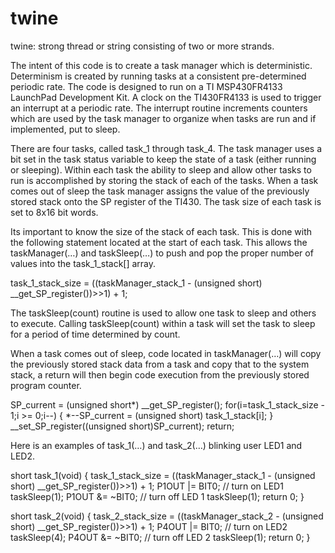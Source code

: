 # twine
twine: strong thread or string consisting of two or more strands.

The intent of this code is to create a task manager which is deterministic. Determinism is created by running tasks at a consistent pre-determined periodic rate. The code is designed to run on a TI MSP430FR4133 LaunchPad Development Kit. A clock on the TI430FR4133 is used to trigger an interrupt at a periodic rate. The interrupt routine increments counters which are used by the task manager to organize when tasks are run and if implemented, put to sleep.

There are four tasks, called task_1 through task_4. The task manager uses a bit set in the task status variable to keep the state of a task (either running or sleeping). Within each task the ability to sleep and allow other tasks to run is accomplished by storing the stack of each of the tasks. When a task comes out of sleep the task manager assigns the value of the previously stored stack onto the SP register of the TI430. The task size of each task is set to 8x16 bit words.

Its important to know the size of the stack of each task. This is done with the following statement located at the start of each task. This allows the taskManager(…) and taskSleep(…) to push and pop the proper number of values into the task_1_stack[] array.

task_1_stack_size = ((taskManager_stack_1 - (unsigned short) __get_SP_register())>>1) + 1;

The taskSleep(count) routine is used to allow one task to sleep and others to execute. Calling taskSleep(count) within a task will set the task to sleep for a period of time determined by count.

When a task comes out of sleep, code located in taskManager(…)  will copy the previously stored stack data from a task and copy that to the system stack, a return will then begin code execution from the previously stored program counter.

  SP_current = (unsigned short*) __get_SP_register();
  for(i=task_1_stack_size - 1;i >= 0;i--) 
  {
    *--SP_current = (unsigned short) task_1_stack[i];
  }
  __set_SP_register((unsigned short)SP_current);
  return;

Here is an examples of task_1(…) and task_2(…) blinking user LED1 and LED2.

  short task_1(void)
  {
    task_1_stack_size = ((taskManager_stack_1 - (unsigned short) __get_SP_register())>>1) + 1;
    P1OUT |= BIT0; // turn on LED1
    taskSleep(1);
    P1OUT &= ~BIT0; // turn off LED 1
    taskSleep(1);
    return 0;
  }

  short task_2(void)
  {
    task_2_stack_size = ((taskManager_stack_2 - (unsigned short) __get_SP_register())>>1) + 1;
    P4OUT |= BIT0; // turn on LED2
    taskSleep(4);
    P4OUT &= ~BIT0; // turn off LED 2
    taskSleep(1);
    return 0;
  }
